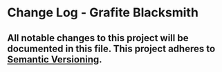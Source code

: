 # Change Log - Grafite Blacksmith
All notable changes to this project will be documented in this file.
This project adheres to [Semantic Versioning](http://semver.org/).
----
